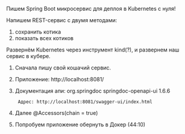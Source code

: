 Пишем Spring Boot микросервис для деплоя в Kubernetes с нуля!

Напишем REST-сервис с двумя методами:
1) сохранить котика
2) показать всех котиков

Развернём Kubernetes через инструмент kind(?), и развернем наш сервис в кубере.

1. Сначала пишу свой кошачий сервис.

2. Приложение:
http://localhost:8081/

3. Документация апи:
        <dependency>
            <groupId>org.springdoc</groupId>
            <artifactId>springdoc-openapi-ui</artifactId>
            <version>1.6.6</version>
        </dependency>
        
        Адрес: http://localhost:8081/swagger-ui/index.html

4. Далее @Accessors(chain = true)

5. Попробуем приложение обернуть в Докер (44:10)



